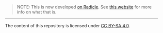 > NOTE:
> This is now developed [on Radicle].
> See [this website] for more info on what that is.

[on Radicle]: https://app.radicle.at/nodes/seed.radicle.at/rad:z495gX4yCu5U8PmWBNiGHWEn9wBuz
[this website]: https://radicle.xyz

---

The content of this repository is licensed under [CC BY-SA 4.0].

[install Rust toolchain]: https://rust-lang.org/install
[CC BY-SA 4.0]: http://creativecommons.org/licenses/by-sa/4.0
